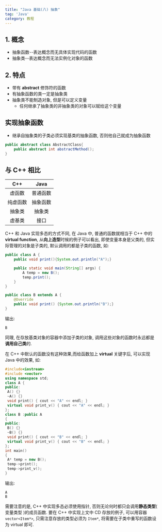 ```yaml
---
title: "Java 基础(八) 抽象"
tag: 'Java'
category: 教程
---
```

## 1. 概念

+ 抽象函数--表达概念而无具体实现代码的函数
+ 抽象类--表达概念而无法实例化对象的函数

## 2. 特点

+ 带有 **abstract** 修饰符的函数
+ 有抽象函数的类一定是抽象类
+ 抽象类不能制造对象, 但是可以定义变量
  + 任何继承了抽象类的非抽象类的对象可以赋给这个变量

## 实现抽象函数

+ 继承自抽象类的子类必须实现基类的抽象函数, 否则他自己就成为抽象函数

```Java
public abstract class AbstractClass{
    public abstract int abstractMethod();
}
```

## 与 C++ 相比

|C++|Java|
|:--:|:--:|
|虚函数|普通函数|
|纯虚函数|抽象函数|
|抽象类|抽象类|
|虚基类|接口|
C++ 和 Java 实现多态的方式不同, 在 Java 中, 普通的函数就相当于 C++ 中的 **virtual function**, 从**向上造型**时候的例子可以看出, 即使变量本身是父类的, 但实际管理的对象是子类的, 默认调用的都是子类的函数, 如:

```Java
public class A {
    public void print(){System.out.println("A");}

    public static void main(String[] args) {
        A temp = new B();
        temp.print();
    }
}

public class B extends A {
    @Override
    public void print() {System.out.println("B");}
}

```

输出:

```
B
```

同理, 在存放基类对象的容器中添加子类的对象, 调用这些对象的函数时永远都是**调用自己类**的.

在 C++ 中默认的函数没有这种效果,而给函数加上 **virtual** 关键字后, 可以实现 Java 中的效果, 如:

```cpp
#include<iostream>
#include <vector>
using namespace std;
class A {
public:
 A() {}
 ~A() {}
 void print() { cout << "A" << endl; }
 virtual void print_v() { cout << "A" << endl; }
};
class B :public A
{
public:
 B() {}
 ~B() {}
 void print() { cout << "B" << endl; }
 virtual void print_v() { cout << "B" << endl; }
};
int main()
{
 A* temp = new B();
 temp->print();
 temp->print_v();
}
```

输出:

```
A
B
```

需要注意的是, C++ 中实现多态必须使用指针, 否则无论何时都只会调用**静态类型**( 变量类型 )的成员函数. 要在 C++ 中实现上文中 CD 存放的例子, 可以用容器```vector<Item*>```, 只需注意存放的类型必须为 `Item*`, 将需要在子类中重写的函数设为 virtual 即可.
